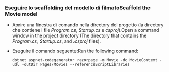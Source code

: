 <a name="scaffold"></a>
### <a name="scaffold-the-movie-model"></a><span data-ttu-id="f280f-101">Eseguire lo scaffolding del modello di filmato</span><span class="sxs-lookup"><span data-stu-id="f280f-101">Scaffold the Movie model</span></span>

* <span data-ttu-id="f280f-102">Aprire una finestra di comando nella directory del progetto (la directory che contiene i file *Program.cs*, *Startup.cs* e *csproj*).</span><span class="sxs-lookup"><span data-stu-id="f280f-102">Open a command window in the project directory (The directory that contains the *Program.cs*, *Startup.cs*, and *.csproj* files).</span></span>
* <span data-ttu-id="f280f-103">Eseguire il comando seguente:</span><span class="sxs-lookup"><span data-stu-id="f280f-103">Run the following command:</span></span>

  ```console
  dotnet aspnet-codegenerator razorpage -m Movie -dc MovieContext -udl -outDir Pages/Movies --referenceScriptLibraries
  ```